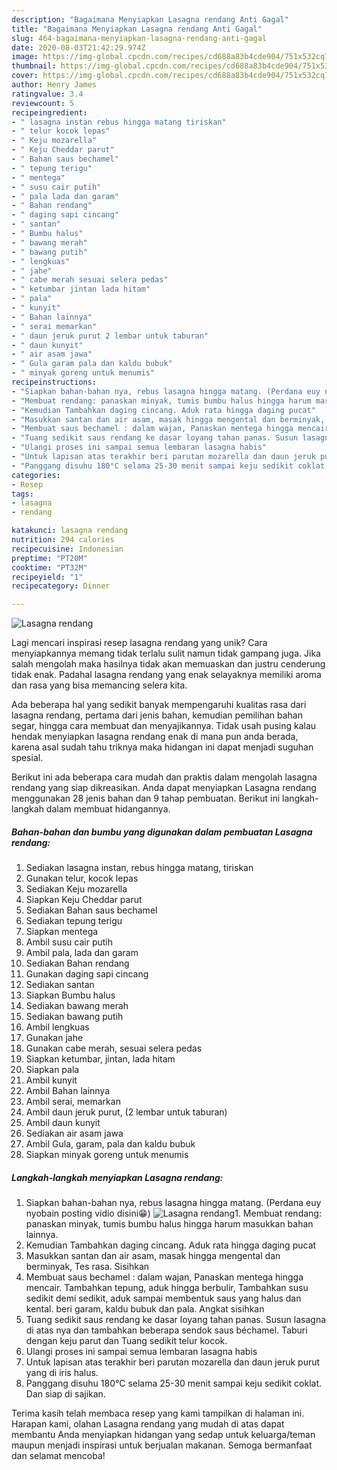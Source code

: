 ```yaml
---
description: "Bagaimana Menyiapkan Lasagna rendang Anti Gagal"
title: "Bagaimana Menyiapkan Lasagna rendang Anti Gagal"
slug: 464-bagaimana-menyiapkan-lasagna-rendang-anti-gagal
date: 2020-08-03T21:42:29.974Z
image: https://img-global.cpcdn.com/recipes/cd688a83b4cde904/751x532cq70/lasagna-rendang-foto-resep-utama.jpg
thumbnail: https://img-global.cpcdn.com/recipes/cd688a83b4cde904/751x532cq70/lasagna-rendang-foto-resep-utama.jpg
cover: https://img-global.cpcdn.com/recipes/cd688a83b4cde904/751x532cq70/lasagna-rendang-foto-resep-utama.jpg
author: Henry James
ratingvalue: 3.4
reviewcount: 5
recipeingredient:
- " lasagna instan rebus hingga matang tiriskan"
- " telur kocok lepas"
- " Keju mozarella"
- " Keju Cheddar parut"
- " Bahan saus bechamel"
- " tepung terigu"
- " mentega"
- " susu cair putih"
- " pala lada dan garam"
- " Bahan rendang"
- " daging sapi cincang"
- " santan"
- " Bumbu halus"
- " bawang merah"
- " bawang putih"
- " lengkuas"
- " jahe"
- " cabe merah sesuai selera pedas"
- " ketumbar jintan lada hitam"
- " pala"
- " kunyit"
- " Bahan lainnya"
- " serai memarkan"
- " daun jeruk purut 2 lembar untuk taburan"
- " daun kunyit"
- " air asam jawa"
- " Gula garam pala dan kaldu bubuk"
- " minyak goreng untuk menumis"
recipeinstructions:
- "Siapkan bahan-bahan nya, rebus lasagna hingga matang. (Perdana euy nyobain posting vidio disini😁)"
- "Membuat rendang: panaskan minyak, tumis bumbu halus hingga harum masukkan bahan lainnya."
- "Kemudian Tambahkan daging cincang. Aduk rata hingga daging pucat"
- "Masukkan santan dan air asam, masak hingga mengental dan berminyak, Tes rasa. Sisihkan"
- "Membuat saus bechamel : dalam wajan, Panaskan mentega hingga mencair. Tambahkan tepung, aduk hingga berbulir, Tambahkan susu sedikit demi sedikit, aduk sampai membentuk saus yang halus dan kental. beri garam, kaldu bubuk dan pala. Angkat sisihkan"
- "Tuang sedikit saus rendang ke dasar loyang tahan panas. Susun lasagna di atas nya dan tambahkan beberapa sendok saus béchamel. Taburi dengan keju parut dan Tuang sedikit telur kocok."
- "Ulangi proses ini sampai semua lembaran lasagna habis"
- "Untuk lapisan atas terakhir beri parutan mozarella dan daun jeruk purut yang di iris halus."
- "Panggang disuhu 180°C selama 25-30 menit sampai keju sedikit coklat. Dan siap di sajikan."
categories:
- Resep
tags:
- lasagna
- rendang

katakunci: lasagna rendang 
nutrition: 294 calories
recipecuisine: Indonesian
preptime: "PT20M"
cooktime: "PT32M"
recipeyield: "1"
recipecategory: Dinner

---
```



![Lasagna rendang](https://img-global.cpcdn.com/recipes/cd688a83b4cde904/751x532cq70/lasagna-rendang-foto-resep-utama.jpg)

Lagi mencari inspirasi resep lasagna rendang yang unik? Cara menyiapkannya memang tidak terlalu sulit namun tidak gampang juga. Jika salah mengolah maka hasilnya tidak akan memuaskan dan justru cenderung tidak enak. Padahal lasagna rendang yang enak selayaknya memiliki aroma dan rasa yang bisa memancing selera kita.

Ada beberapa hal yang sedikit banyak mempengaruhi kualitas rasa dari lasagna rendang, pertama dari jenis bahan, kemudian pemilihan bahan segar, hingga cara membuat dan menyajikannya. Tidak usah pusing kalau hendak menyiapkan lasagna rendang enak di mana pun anda berada, karena asal sudah tahu triknya maka hidangan ini dapat menjadi suguhan spesial.




Berikut ini ada beberapa cara mudah dan praktis dalam mengolah lasagna rendang yang siap dikreasikan. Anda dapat menyiapkan Lasagna rendang menggunakan 28 jenis bahan dan 9 tahap pembuatan. Berikut ini langkah-langkah dalam membuat hidangannya.

<!--inarticleads1-->

##### Bahan-bahan dan bumbu yang digunakan dalam pembuatan Lasagna rendang:

1. Sediakan  lasagna instan, rebus hingga matang, tiriskan
1. Gunakan  telur, kocok lepas
1. Sediakan  Keju mozarella
1. Siapkan  Keju Cheddar parut
1. Sediakan  Bahan saus bechamel
1. Sediakan  tepung terigu
1. Siapkan  mentega
1. Ambil  susu cair putih
1. Ambil  pala, lada dan garam
1. Sediakan  Bahan rendang
1. Gunakan  daging sapi cincang
1. Sediakan  santan
1. Siapkan  Bumbu halus
1. Sediakan  bawang merah
1. Sediakan  bawang putih
1. Ambil  lengkuas
1. Gunakan  jahe
1. Gunakan  cabe merah, sesuai selera pedas
1. Siapkan  ketumbar, jintan, lada hitam
1. Siapkan  pala
1. Ambil  kunyit
1. Ambil  Bahan lainnya
1. Ambil  serai, memarkan
1. Ambil  daun jeruk purut, (2 lembar untuk taburan)
1. Ambil  daun kunyit
1. Sediakan  air asam jawa
1. Ambil  Gula, garam, pala dan kaldu bubuk
1. Siapkan  minyak goreng untuk menumis




<!--inarticleads2-->

##### Langkah-langkah menyiapkan Lasagna rendang:

1. Siapkan bahan-bahan nya, rebus lasagna hingga matang. (Perdana euy nyobain posting vidio disini😁)
<img src="//assets-global.cpcdn.com/assets/icons/button_play-2c75c40dde080a61004c1f40b05d8f140eaff45d7e9e6481dc71c63d2e7c4909.png" alt="Lasagna rendang">1. Membuat rendang: panaskan minyak, tumis bumbu halus hingga harum masukkan bahan lainnya.
1. Kemudian Tambahkan daging cincang. Aduk rata hingga daging pucat
1. Masukkan santan dan air asam, masak hingga mengental dan berminyak, Tes rasa. Sisihkan
1. Membuat saus bechamel : dalam wajan, Panaskan mentega hingga mencair. Tambahkan tepung, aduk hingga berbulir, Tambahkan susu sedikit demi sedikit, aduk sampai membentuk saus yang halus dan kental. beri garam, kaldu bubuk dan pala. Angkat sisihkan
1. Tuang sedikit saus rendang ke dasar loyang tahan panas. Susun lasagna di atas nya dan tambahkan beberapa sendok saus béchamel. Taburi dengan keju parut dan Tuang sedikit telur kocok.
1. Ulangi proses ini sampai semua lembaran lasagna habis
1. Untuk lapisan atas terakhir beri parutan mozarella dan daun jeruk purut yang di iris halus.
1. Panggang disuhu 180°C selama 25-30 menit sampai keju sedikit coklat. Dan siap di sajikan.




Terima kasih telah membaca resep yang kami tampilkan di halaman ini. Harapan kami, olahan Lasagna rendang yang mudah di atas dapat membantu Anda menyiapkan hidangan yang sedap untuk keluarga/teman maupun menjadi inspirasi untuk berjualan makanan. Semoga bermanfaat dan selamat mencoba!
